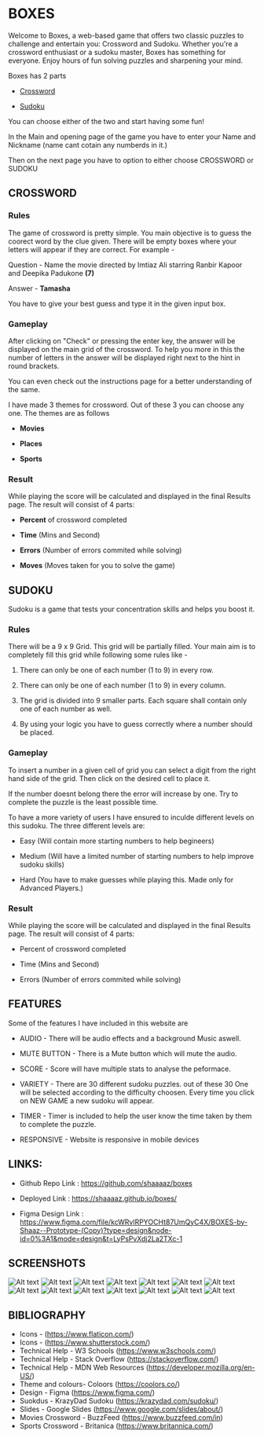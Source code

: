 # **BOXES** 


  

Welcome to Boxes, a web-based game that offers two classic puzzles to challenge and entertain you: Crossword and Sudoku. Whether you're a crossword enthusiast or a sudoku master, Boxes has something for everyone. Enjoy hours of fun solving puzzles and sharpening your mind.

  

Boxes has 2 parts

*   [Crossword](##CROSSWORD)

*  [Sudoku](##SUDOKU)

  

You can choose either of the two and start having some fun!

  

In the Main and opening page of the game you have to enter your Name and Nickname (name cant cotain any numberds in it.)

  

Then on the next page you have to option to either choose CROSSWORD or SUDOKU

  
  
  

## CROSSWORD

  

### Rules

  

The game of crossword is pretty simple. You main objective is to guess the coorect word by the clue given. There will be empty boxes where your letters will appear if they are correct. For example -

  

Question - Name the movie directed by Imtiaz Ali starring Ranbir Kapoor and Deepika Padukone **(7)**

  

Answer - **Tamasha**

  

You have to give your best guess and type it in the given input box. 


  

### Gameplay

  After clicking on "Check" or pressing the enter key, the answer will be displayed on the main grid of the crossword. To help you more in this the number of letters in the answer will be displayed right next to the hint in round brackets.

  

You can even check out the instructions page for a better understanding of the same.

I have made 3 themes for crossword. Out of these 3 you can choose any one. The themes are as follows

- **Movies**

- **Places**

- **Sports**

  

### Result

  

While playing the score will be calculated and displayed in the final Results page. The result will consist of 4 parts:

- **Percent** of crossword completed

- **Time** (Mins and Second)

- **Errors** (Number of errors commited while solving)

- **Moves** (Moves taken for you to solve the game)

  
  
  

## SUDOKU

  

Sudoku is a game that tests your concentration skills and helps you boost it.

  

### Rules

  

There will be a 9 x 9 Grid. This grid will be partially filled. Your main aim is to completely fill this grid while following some rules like -

  

1. There can only be one of each number (1 to 9) in every row.

2. There can only be one of each number (1 to 9) in every column.

3. The grid is divided into 9 smaller parts. Each square shall contain only one of each number as well.

4. By using your logic you have to guess correctly where a number should be placed.

  

### Gameplay


To insert a number in a given cell of grid you can select a digit from the right hand side of the grid. Then click on the desired cell to place it.

  

If the number doesnt belong there the error will increase by one. Try to complete the puzzle is the least possible time.

  

To have a more variety of users I have ensured to inculde different levels on this sudoku. The three different levels are:

- Easy (Will contain more starting numbers to help begineers)

- Medium (Will have a limited number of starting numbers to help improve sudoku skills)

- Hard (You have to make guesses while playing this. Made only for Advanced Players.)

  

### Result

  

While playing the score will be calculated and displayed in the final Results page. The result will consist of 4 parts:

- Percent of crossword completed

- Time (Mins and Second)

- Errors (Number of errors commited while solving)

  
  
  

## FEATURES

  

Some of the features I have included in this website are

- AUDIO - There will be audio effects and a background Music aswell.

- MUTE BUTTON - There is a Mute button which will mute the audio.

- SCORE - Score will have multiple stats to analyse the peformace.

- VARIETY - There are 30 different sudoku puzzles. out of these 30 One will be selected according to the difficulty choosen. Every time you click on NEW GAME a new sudoku will appear.

- TIMER - Timer is included to help the user know the time taken by them to complete the puzzle.

- RESPONSIVE - Website is responsive in mobile devices

  
  
  
  

## LINKS:

  

- Github Repo Link : https://github.com/shaaaaz/boxes

  

- Deployed Link : https://shaaaaz.github.io/boxes/

  

- Figma Design Link : https://www.figma.com/file/kcWRvlRPYOCHt87UmQyC4X/BOXES-by-Shaaz--Prototype-(Copy)?type=design&node-id=0%3A1&mode=design&t=LyPsPvXdj2La2TXc-1



## SCREENSHOTS

![Alt text](Screenshots/sc1.png) 
![Alt text](Screenshots/sc2.png) 
![Alt text](Screenshots/sc3.png) 
![Alt text](Screenshots/sc4.png) 
![Alt text](Screenshots/sc5.png) 
![Alt text](Screenshots/sc6.png) 
![Alt text](Screenshots/sc7.png) 
![Alt text](Screenshots/sc8.png) 
![Alt text](Screenshots/sc9.png) 
![Alt text](Screenshots/sc10.png) 
![Alt text](Screenshots/sc11.png) 
![Alt text](Screenshots/sc12.png) 
![Alt text](Screenshots/sc13.png)
![Alt text](Screenshots/sc14.png)

## BIBLIOGRAPHY

- Icons - (https://www.flaticon.com/) 
- Icons - (https://www.shutterstock.com/)
- Technical Help - W3 Schools (https://www.w3schools.com/) 
- Technical Help - Stack Overflow (https://stackoverflow.com/) 
- Technical Help - MDN Web Resources (https://developer.mozilla.org/en-US/)
- Theme and colours- Coloors (https://coolors.co/)
- Design - Figma (https://www.figma.com/)
- Suokdus - KrazyDad Sudoku (https://krazydad.com/sudoku/)
- Slides - Google Slides (https://www.google.com/slides/about/)
- Movies Crossword - BuzzFeed (https://www.buzzfeed.com/in)
- Sports Crossword - Britanica (https://www.britannica.com/)


   